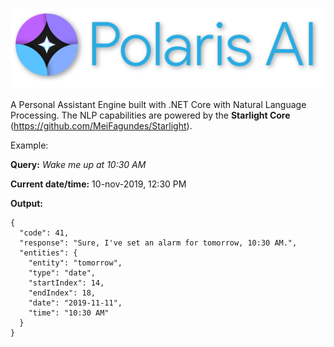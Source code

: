 # 
![Logo](Logo.png)

A Personal Assistant Engine built with .NET Core with Natural Language Processing.
The NLP capabilities are powered by the **Starlight Core** (https://github.com/MeiFagundes/Starlight).



Example:

**Query:** *Wake me up at 10:30 AM* 

**Current date/time:** 10-nov-2019, 12:30 PM

**Output:**

```
{
  "code": 41,
  "response": "Sure, I've set an alarm for tomorrow, 10:30 AM.",
  "entities": {
    "entity": "tomorrow",
    "type": "date",
    "startIndex": 14,
    "endIndex": 18,
    "date": "2019-11-11",
    "time": "10:30 AM"
  }
}
```
